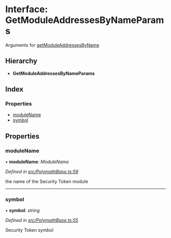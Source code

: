 # Interface: GetModuleAddressesByNameParams

Arguments for [getModuleAddressesByName](../classes/_polymathbase_.polymathbase.md#getmoduleaddressesbyname)

## Hierarchy

* **GetModuleAddressesByNameParams**

## Index

### Properties

* [moduleName](_polymathbase_.getmoduleaddressesbynameparams.md#modulename)
* [symbol](_polymathbase_.getmoduleaddressesbynameparams.md#symbol)

## Properties

###  moduleName

• **moduleName**: *ModuleName*

*Defined in [src/PolymathBase.ts:59](https://github.com/PolymathNetwork/polymath-sdk/blob/fb8c7c9/src/PolymathBase.ts#L59)*

the name of the Security Token module

___

###  symbol

• **symbol**: *string*

*Defined in [src/PolymathBase.ts:55](https://github.com/PolymathNetwork/polymath-sdk/blob/fb8c7c9/src/PolymathBase.ts#L55)*

Security Token symbol
